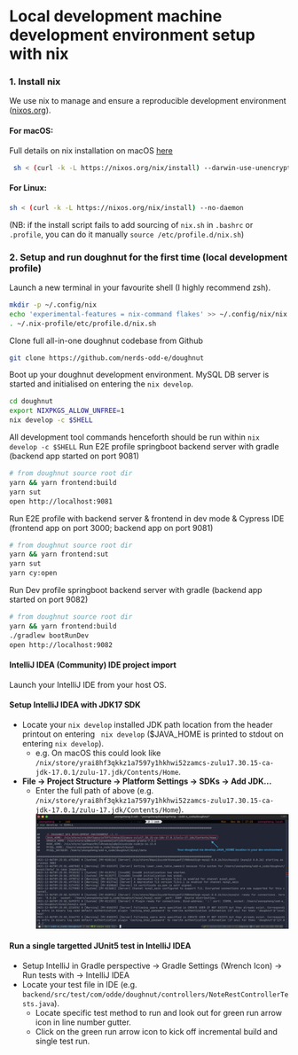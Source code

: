 # Local development machine development environment setup with nix

### 1. Install nix

We use nix to manage and ensure a reproducible development environment ([nixos.org](https://nixos.org)).

#### For macOS:

Full details on nix installation on macOS [here](https://nixos.org/manual/nix/stable/#sect-macos-installation)

```bash
 sh < (curl -k -L https://nixos.org/nix/install) --darwin-use-unencrypted-nix-store-volume
```

#### For Linux:

```bash
sh < (curl -k -L https://nixos.org/nix/install) --no-daemon
```

(NB: if the install script fails to add sourcing of `nix.sh` in `.bashrc` or `.profile`, you can do it manually `source /etc/profile.d/nix.sh`)

### 2. Setup and run doughnut for the first time (local development profile)

Launch a new terminal in your favourite shell (I highly recommend zsh).

```bash
mkdir -p ~/.config/nix
echo 'experimental-features = nix-command flakes' >> ~/.config/nix/nix.conf
. ~/.nix-profile/etc/profile.d/nix.sh
```

Clone full all-in-one doughnut codebase from Github

```bash
git clone https://github.com/nerds-odd-e/doughnut
```

Boot up your doughnut development environment.
MySQL DB server is started and initialised on entering the `nix develop`.

```bash
cd doughnut
export NIXPKGS_ALLOW_UNFREE=1
nix develop -c $SHELL
```

All development tool commands henceforth should be run within `nix develop -c $SHELL`
Run E2E profile springboot backend server with gradle (backend app started on port 9081)

```bash
# from doughnut source root dir
yarn && yarn frontend:build
yarn sut
open http://localhost:9081
```

Run E2E profile with backend server & frontend in dev mode & Cypress IDE (frontend app on port 3000; backend app on port 9081)

```bash
# from doughnut source root dir
yarn && yarn frontend:sut
yarn sut
yarn cy:open
```

Run Dev profile springboot backend server with gradle (backend app started on port 9082)

```bash
# from doughnut source root dir
yarn && yarn frontend:build
./gradlew bootRunDev
open http://localhost:9082
```

#### IntelliJ IDEA (Community) IDE project import

Launch your IntelliJ IDE from your host OS.

#### Setup IntelliJ IDEA with JDK17 SDK

- Locate your `nix develop` installed JDK path location from the header printout on entering ` nix develop` ($JAVA_HOME is printed to stdout on entering `nix develop`).
  - e.g. On macOS this could look like `/nix/store/yrai8hf3qkkz1a7597y1hkhwi52zamcs-zulu17.30.15-ca-jdk-17.0.1/zulu-17.jdk/Contents/Home`.
- **File -> Project Structure -> Platform Settings -> SDKs -> Add JDK...**
  - Enter the full path of above (e.g. `/nix/store/yrai8hf3qkkz1a7597y1hkhwi52zamcs-zulu17.30.15-ca-jdk-17.0.1/zulu-17.jdk/Contents/Home`).
    ![Sample `nix develop` JAVA_HOME](./images/01_doughnut_nix_develop_JAVA_HOME.png "Sample nix develop JAVA_HOME")

#### Run a single targetted JUnit5 test in IntelliJ IDEA

- Setup IntelliJ in Gradle perspective -> Gradle Settings (Wrench Icon) -> Run tests with -> IntelliJ IDEA
- Locate your test file in IDE (e.g. `backend/src/test/com/odde/doughnut/controllers/NoteRestControllerTests.java`).
  - Locate specific test method to run and look out for green run arrow icon in line number gutter.
  - Click on the green run arrow icon to kick off incremental build and single test run.
